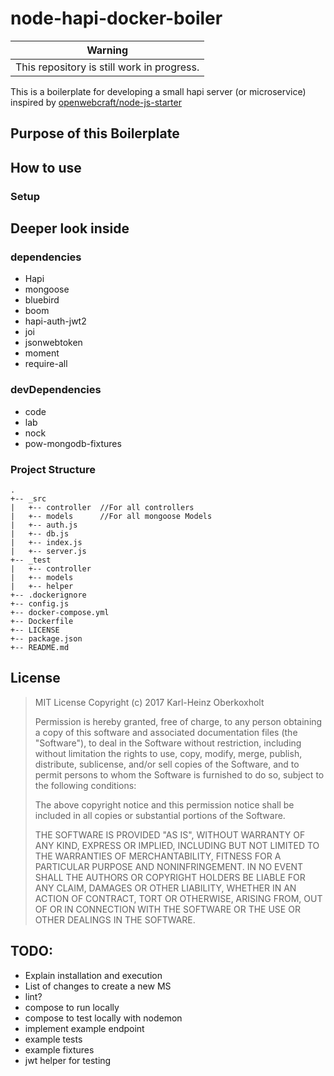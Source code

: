 # node-hapi-docker-boiler

| Warning |
| --- |
|This repository is still work in progress.

This is a boilerplate for developing a small hapi server (or microservice) inspired by [openwebcraft/node-js-starter](https://github.com/openwebcraft/nodejs-docker-starter)

## Purpose of this Boilerplate

## How to use

### Setup

## Deeper look inside

### dependencies

* Hapi
* mongoose
* bluebird
* boom
* hapi-auth-jwt2
* joi
* jsonwebtoken
* moment
* require-all

### devDependencies

* code
* lab
* nock
* pow-mongodb-fixtures



### Project Structure

```
.
+-- _src
|   +-- controller  //For all controllers
|   +-- models      //For all mongoose Models
|   +-- auth.js
|   +-- db.js
|   +-- index.js
|   +-- server.js
+-- _test
|   +-- controller
|   +-- models
|   +-- helper
+-- .dockerignore
+-- config.js
+-- docker-compose.yml
+-- Dockerfile
+-- LICENSE
+-- package.json
+-- README.md

```

## License 

>MIT License
>Copyright (c) 2017 Karl-Heinz Oberkoxholt
>
>Permission is hereby granted, free of charge, to any person obtaining a copy of this software and associated documentation files (the "Software"), to deal in the Software without restriction, including without limitation the rights to use, copy, modify, merge, publish, distribute, sublicense, and/or sell copies of the Software, and to permit persons to whom the Software is furnished to do so, subject to the following conditions:
>
>The above copyright notice and this permission notice shall be included in all copies or substantial portions of the Software.
>
>THE SOFTWARE IS PROVIDED "AS IS", WITHOUT WARRANTY OF ANY KIND, EXPRESS OR IMPLIED, INCLUDING BUT NOT LIMITED TO THE WARRANTIES OF MERCHANTABILITY, FITNESS FOR A PARTICULAR PURPOSE AND NONINFRINGEMENT. IN NO EVENT SHALL THE AUTHORS OR COPYRIGHT HOLDERS BE LIABLE FOR ANY CLAIM, DAMAGES OR OTHER LIABILITY, WHETHER IN AN ACTION OF CONTRACT, TORT OR OTHERWISE, ARISING FROM, OUT OF OR IN CONNECTION WITH THE SOFTWARE OR THE USE OR OTHER DEALINGS IN THE SOFTWARE.



## TODO:
* Explain installation and execution
* List of changes to create a new MS
* lint?
* compose to run locally
* compose to test locally with nodemon
* implement example endpoint
* example tests
* example fixtures
* jwt helper for testing






